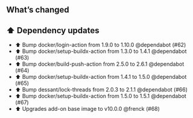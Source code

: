 ## What’s changed

## ⬆️ Dependency updates

- ⬆️ Bump docker/login-action from 1.9.0 to 1.10.0 @dependabot (#62)
- ⬆️ Bump docker/setup-buildx-action from 1.3.0 to 1.4.1 @dependabot (#63)
- ⬆️ Bump docker/build-push-action from 2.5.0 to 2.6.1 @dependabot (#64)
- ⬆️ Bump docker/setup-buildx-action from 1.4.1 to 1.5.0 @dependabot (#65)
- ⬆️ Bump dessant/lock-threads from 2.0.3 to 2.1.1 @dependabot (#66)
- ⬆️ Bump docker/setup-buildx-action from 1.5.0 to 1.5.1 @dependabot (#67)
- ⬆️ Upgrades add-on base image to v10.0.0 @frenck (#68)
